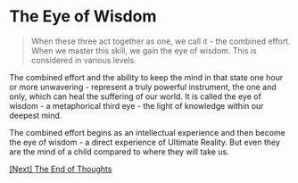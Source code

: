 # The Eye of Wisdom

> When these three act together as one, we call it - the combined effort. When we master this skill, we gain the eye of wisdom. This is considered in various levels.

The combined effort and the ability to keep the mind in that state one hour or more unwavering - represent a truly powerful instrument, the one and only, which can heal the suffering of our world. It is called the eye of wisdom - a metaphorical third eye - the light of knowledge within our deepest mind.

The combined effort begins as an intellectual experience and then become the eye of wisdom - a direct experience of Ultimate Reality. But even they are the mind of a child compared to where they will take us.

[\[Next\] The End of Thoughts](/content/62-the-end-of-thoughts.md)
